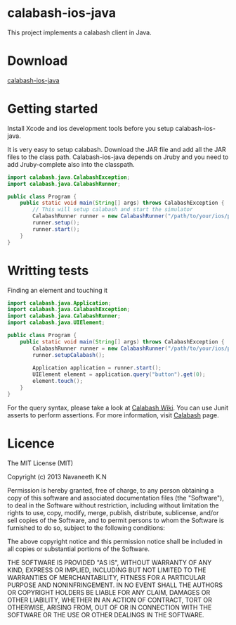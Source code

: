 calabash-ios-java
=================

This project implements a calabash client in Java.

Download
=========

[calabash-ios-java](https://github.com/navaneeth/calabash-ios-java/releases/)

Getting started
===============

Install Xcode and ios development tools before you setup calabash-ios-java.

It is very easy to setup calabash. Download the JAR file and add all the JAR files to the class path. Calabash-ios-java depends on Jruby and you need to add Jruby-complete also into the classpath.

```java
import calabash.java.CalabashException;
import calabash.java.CalabashRunner;

public class Program {
    public static void main(String[] args) throws CalabashException {
        // This will setup calabash and start the simulator
        CalabashRunner runner = new CalabashRunner("/path/to/your/ios/project");
        runner.setup();
        runner.start();
    }
}
```

Writting tests
==============

Finding an element and touching it

```java
import calabash.java.Application;
import calabash.java.CalabashException;
import calabash.java.CalabashRunner;
import calabash.java.UIElement;

public class Program {
    public static void main(String[] args) throws CalabashException {
        CalabashRunner runner = new CalabashRunner("/path/to/your/ios/project");
        runner.setupCalabash();
        
        Application application = runner.start();
        UIElement element = application.query("button").get(0);
        element.touch();
    }
}
```

For the query syntax, please take a look at [Calabash Wiki](https://github.com/calabash/calabash-ios/wiki/05-Query-syntax). You can use Junit asserts to perform assertions. For more information, visit [Calabash](https://github.com/calabash/calabash-ios) page.

Licence
==========

The MIT License (MIT)

Copyright (c) 2013 Navaneeth K.N

Permission is hereby granted, free of charge, to any person obtaining a copy
of this software and associated documentation files (the "Software"), to deal
in the Software without restriction, including without limitation the rights
to use, copy, modify, merge, publish, distribute, sublicense, and/or sell
copies of the Software, and to permit persons to whom the Software is
furnished to do so, subject to the following conditions:

The above copyright notice and this permission notice shall be included in
all copies or substantial portions of the Software.

THE SOFTWARE IS PROVIDED "AS IS", WITHOUT WARRANTY OF ANY KIND, EXPRESS OR
IMPLIED, INCLUDING BUT NOT LIMITED TO THE WARRANTIES OF MERCHANTABILITY,
FITNESS FOR A PARTICULAR PURPOSE AND NONINFRINGEMENT. IN NO EVENT SHALL THE
AUTHORS OR COPYRIGHT HOLDERS BE LIABLE FOR ANY CLAIM, DAMAGES OR OTHER
LIABILITY, WHETHER IN AN ACTION OF CONTRACT, TORT OR OTHERWISE, ARISING FROM,
OUT OF OR IN CONNECTION WITH THE SOFTWARE OR THE USE OR OTHER DEALINGS IN
THE SOFTWARE.

